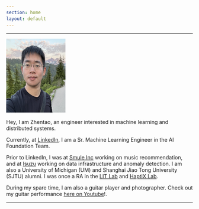 ```yaml
---
section: home
layout: default
---
```


<div class="hfeed">
  <hr />
  <div class="hentry post no-border">
    <img src="/images/contents/zhentao_photo_min.png" alt="Zhentao Xu" class="archive-thumbnail home-thumbnail" width="160" height="200" />
    <div class="entry-summary">
      <p>Hey, I am Zhentao, an engineer interested in machine learning and distributed systems.</p>
      <p>Currently, at <a href="https://linkedin.com" target="_blank" >LinkedIn</a>, I am a Sr. Machine Learning Engineer in the AI Foundation Team.</p>
      <p>Prior to LinkedIn, I was at <a href="https://smule.com" target="_blank" >Smule Inc</a> working on music recommendation, and at <a href="http://www.isuzutechcenter.com/" target="_blank" >Isuzu</a> working on data infrastructure and anomaly detection. I am also a University of Michigan (UM) and Shanghai Jiao Tong University (SJTU) alumni. I was once a RA in the <a href="http://lit.eecs.umich.edu/" target="_blank" >LIT Lab</a> and <a href="https://haptixlab.engin.umich.edu/haptix/people/">HaptiX Lab</a>. </p>
      <p>During my spare time, I am also a guitar player and photographer. Check out my guitar performance <a href="https://www.youtube.com/watch?v=mB7eT-nL8DY&list=PLnmtNYICaK-YemzXFEVhPLaQ5C4cVghpP&index=1">here on Youtube</a>!.
      </p>
    </div>
    <hr />
  </div>
</div> 
